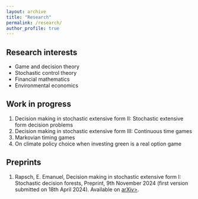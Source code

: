 ```yaml
---
layout: archive
title: "Research"
permalink: /research/
author_profile: true
---
```


## Research interests

* Game and decision theory
* Stochastic control theory
* Financial mathematics
* Environmental economics

## Work in progress

1. Decision making in stochastic extensive form II: Stochastic extensive form decision problems
2. Decision making in stochastic extensive form III: Continuous time games
3. Markovian timing games
4. On climate policy choice when investing green is a real option game

## Preprints

1. Rapsch, E. Emanuel, Decision making in stochastic extensive form I: Stochastic decision forests, Preprint, 9th November 2024 (first version submitted on 18th April 2024). Available on <a href="https://arxiv.org/abs/2404.12332v2">arXiv></a>.
<!-- and <a href="https://ssrn.com/abstract=4799573">SSRN</a>.-->